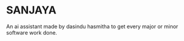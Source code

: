 # SANJAYA
An ai assistant made by dasindu hasmitha to get every major or minor software work done.

